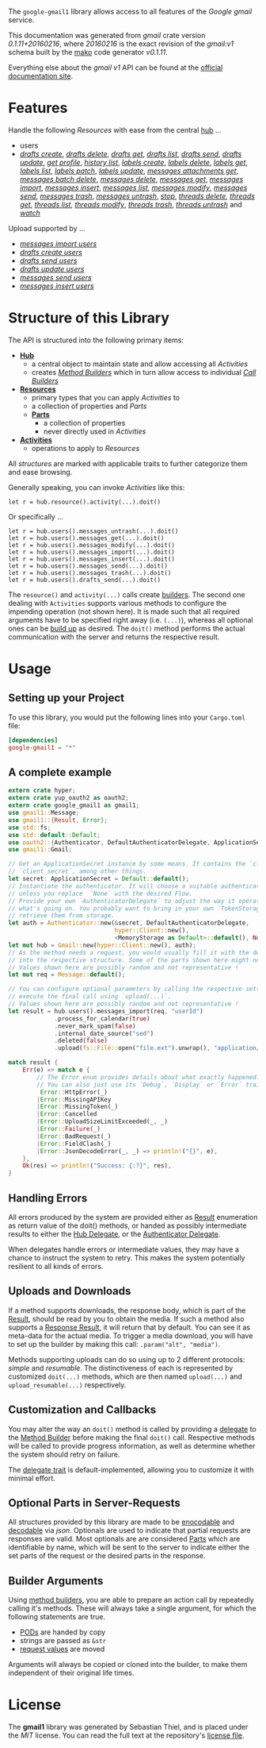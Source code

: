 <!---
DO NOT EDIT !
This file was generated automatically from 'src/mako/api/README.md.mako'
DO NOT EDIT !
-->
The `google-gmail1` library allows access to all features of the *Google gmail* service.

This documentation was generated from *gmail* crate version *0.1.11+20160216*, where *20160216* is the exact revision of the *gmail:v1* schema built by the [mako](http://www.makotemplates.org/) code generator *v0.1.11*.

Everything else about the *gmail* *v1* API can be found at the
[official documentation site](https://developers.google.com/gmail/api/).
# Features

Handle the following *Resources* with ease from the central [hub](http://byron.github.io/google-apis-rs/google_gmail1/struct.Gmail.html) ... 

* users
 * [*drafts create*](http://byron.github.io/google-apis-rs/google_gmail1/struct.UserDraftCreateCall.html), [*drafts delete*](http://byron.github.io/google-apis-rs/google_gmail1/struct.UserDraftDeleteCall.html), [*drafts get*](http://byron.github.io/google-apis-rs/google_gmail1/struct.UserDraftGetCall.html), [*drafts list*](http://byron.github.io/google-apis-rs/google_gmail1/struct.UserDraftListCall.html), [*drafts send*](http://byron.github.io/google-apis-rs/google_gmail1/struct.UserDraftSendCall.html), [*drafts update*](http://byron.github.io/google-apis-rs/google_gmail1/struct.UserDraftUpdateCall.html), [*get profile*](http://byron.github.io/google-apis-rs/google_gmail1/struct.UserGetProfileCall.html), [*history list*](http://byron.github.io/google-apis-rs/google_gmail1/struct.UserHistoryListCall.html), [*labels create*](http://byron.github.io/google-apis-rs/google_gmail1/struct.UserLabelCreateCall.html), [*labels delete*](http://byron.github.io/google-apis-rs/google_gmail1/struct.UserLabelDeleteCall.html), [*labels get*](http://byron.github.io/google-apis-rs/google_gmail1/struct.UserLabelGetCall.html), [*labels list*](http://byron.github.io/google-apis-rs/google_gmail1/struct.UserLabelListCall.html), [*labels patch*](http://byron.github.io/google-apis-rs/google_gmail1/struct.UserLabelPatchCall.html), [*labels update*](http://byron.github.io/google-apis-rs/google_gmail1/struct.UserLabelUpdateCall.html), [*messages attachments get*](http://byron.github.io/google-apis-rs/google_gmail1/struct.UserMessageAttachmentGetCall.html), [*messages batch delete*](http://byron.github.io/google-apis-rs/google_gmail1/struct.UserMessageBatchDeleteCall.html), [*messages delete*](http://byron.github.io/google-apis-rs/google_gmail1/struct.UserMessageDeleteCall.html), [*messages get*](http://byron.github.io/google-apis-rs/google_gmail1/struct.UserMessageGetCall.html), [*messages import*](http://byron.github.io/google-apis-rs/google_gmail1/struct.UserMessageImportCall.html), [*messages insert*](http://byron.github.io/google-apis-rs/google_gmail1/struct.UserMessageInsertCall.html), [*messages list*](http://byron.github.io/google-apis-rs/google_gmail1/struct.UserMessageListCall.html), [*messages modify*](http://byron.github.io/google-apis-rs/google_gmail1/struct.UserMessageModifyCall.html), [*messages send*](http://byron.github.io/google-apis-rs/google_gmail1/struct.UserMessageSendCall.html), [*messages trash*](http://byron.github.io/google-apis-rs/google_gmail1/struct.UserMessageTrashCall.html), [*messages untrash*](http://byron.github.io/google-apis-rs/google_gmail1/struct.UserMessageUntrashCall.html), [*stop*](http://byron.github.io/google-apis-rs/google_gmail1/struct.UserStopCall.html), [*threads delete*](http://byron.github.io/google-apis-rs/google_gmail1/struct.UserThreadDeleteCall.html), [*threads get*](http://byron.github.io/google-apis-rs/google_gmail1/struct.UserThreadGetCall.html), [*threads list*](http://byron.github.io/google-apis-rs/google_gmail1/struct.UserThreadListCall.html), [*threads modify*](http://byron.github.io/google-apis-rs/google_gmail1/struct.UserThreadModifyCall.html), [*threads trash*](http://byron.github.io/google-apis-rs/google_gmail1/struct.UserThreadTrashCall.html), [*threads untrash*](http://byron.github.io/google-apis-rs/google_gmail1/struct.UserThreadUntrashCall.html) and [*watch*](http://byron.github.io/google-apis-rs/google_gmail1/struct.UserWatchCall.html)


Upload supported by ...

* [*messages import users*](http://byron.github.io/google-apis-rs/google_gmail1/struct.UserMessageImportCall.html)
* [*drafts create users*](http://byron.github.io/google-apis-rs/google_gmail1/struct.UserDraftCreateCall.html)
* [*drafts send users*](http://byron.github.io/google-apis-rs/google_gmail1/struct.UserDraftSendCall.html)
* [*drafts update users*](http://byron.github.io/google-apis-rs/google_gmail1/struct.UserDraftUpdateCall.html)
* [*messages send users*](http://byron.github.io/google-apis-rs/google_gmail1/struct.UserMessageSendCall.html)
* [*messages insert users*](http://byron.github.io/google-apis-rs/google_gmail1/struct.UserMessageInsertCall.html)



# Structure of this Library

The API is structured into the following primary items:

* **[Hub](http://byron.github.io/google-apis-rs/google_gmail1/struct.Gmail.html)**
    * a central object to maintain state and allow accessing all *Activities*
    * creates [*Method Builders*](http://byron.github.io/google-apis-rs/google_gmail1/trait.MethodsBuilder.html) which in turn
      allow access to individual [*Call Builders*](http://byron.github.io/google-apis-rs/google_gmail1/trait.CallBuilder.html)
* **[Resources](http://byron.github.io/google-apis-rs/google_gmail1/trait.Resource.html)**
    * primary types that you can apply *Activities* to
    * a collection of properties and *Parts*
    * **[Parts](http://byron.github.io/google-apis-rs/google_gmail1/trait.Part.html)**
        * a collection of properties
        * never directly used in *Activities*
* **[Activities](http://byron.github.io/google-apis-rs/google_gmail1/trait.CallBuilder.html)**
    * operations to apply to *Resources*

All *structures* are marked with applicable traits to further categorize them and ease browsing.

Generally speaking, you can invoke *Activities* like this:

```Rust,ignore
let r = hub.resource().activity(...).doit()
```

Or specifically ...

```ignore
let r = hub.users().messages_untrash(...).doit()
let r = hub.users().messages_get(...).doit()
let r = hub.users().messages_modify(...).doit()
let r = hub.users().messages_import(...).doit()
let r = hub.users().messages_insert(...).doit()
let r = hub.users().messages_send(...).doit()
let r = hub.users().messages_trash(...).doit()
let r = hub.users().drafts_send(...).doit()
```

The `resource()` and `activity(...)` calls create [builders][builder-pattern]. The second one dealing with `Activities` 
supports various methods to configure the impending operation (not shown here). It is made such that all required arguments have to be 
specified right away (i.e. `(...)`), whereas all optional ones can be [build up][builder-pattern] as desired.
The `doit()` method performs the actual communication with the server and returns the respective result.

# Usage

## Setting up your Project

To use this library, you would put the following lines into your `Cargo.toml` file:

```toml
[dependencies]
google-gmail1 = "*"
```

## A complete example

```Rust
extern crate hyper;
extern crate yup_oauth2 as oauth2;
extern crate google_gmail1 as gmail1;
use gmail1::Message;
use gmail1::{Result, Error};
use std::fs;
use std::default::Default;
use oauth2::{Authenticator, DefaultAuthenticatorDelegate, ApplicationSecret, MemoryStorage};
use gmail1::Gmail;

// Get an ApplicationSecret instance by some means. It contains the `client_id` and 
// `client_secret`, among other things.
let secret: ApplicationSecret = Default::default();
// Instantiate the authenticator. It will choose a suitable authentication flow for you, 
// unless you replace  `None` with the desired Flow.
// Provide your own `AuthenticatorDelegate` to adjust the way it operates and get feedback about 
// what's going on. You probably want to bring in your own `TokenStorage` to persist tokens and
// retrieve them from storage.
let auth = Authenticator::new(&secret, DefaultAuthenticatorDelegate,
                              hyper::Client::new(),
                              <MemoryStorage as Default>::default(), None);
let mut hub = Gmail::new(hyper::Client::new(), auth);
// As the method needs a request, you would usually fill it with the desired information
// into the respective structure. Some of the parts shown here might not be applicable !
// Values shown here are possibly random and not representative !
let mut req = Message::default();

// You can configure optional parameters by calling the respective setters at will, and
// execute the final call using `upload(...)`.
// Values shown here are possibly random and not representative !
let result = hub.users().messages_import(req, "userId")
             .process_for_calendar(true)
             .never_mark_spam(false)
             .internal_date_source("sed")
             .deleted(false)
             .upload(fs::File::open("file.ext").unwrap(), "application/octet-stream".parse().unwrap());

match result {
    Err(e) => match e {
        // The Error enum provides details about what exactly happened.
        // You can also just use its `Debug`, `Display` or `Error` traits
         Error::HttpError(_)
        |Error::MissingAPIKey
        |Error::MissingToken(_)
        |Error::Cancelled
        |Error::UploadSizeLimitExceeded(_, _)
        |Error::Failure(_)
        |Error::BadRequest(_)
        |Error::FieldClash(_)
        |Error::JsonDecodeError(_, _) => println!("{}", e),
    },
    Ok(res) => println!("Success: {:?}", res),
}

```
## Handling Errors

All errors produced by the system are provided either as [Result](http://byron.github.io/google-apis-rs/google_gmail1/enum.Result.html) enumeration as return value of 
the doit() methods, or handed as possibly intermediate results to either the 
[Hub Delegate](http://byron.github.io/google-apis-rs/google_gmail1/trait.Delegate.html), or the [Authenticator Delegate](http://byron.github.io/google-apis-rs/google_gmail1/../yup-oauth2/trait.AuthenticatorDelegate.html).

When delegates handle errors or intermediate values, they may have a chance to instruct the system to retry. This 
makes the system potentially resilient to all kinds of errors.

## Uploads and Downloads
If a method supports downloads, the response body, which is part of the [Result](http://byron.github.io/google-apis-rs/google_gmail1/enum.Result.html), should be
read by you to obtain the media.
If such a method also supports a [Response Result](http://byron.github.io/google-apis-rs/google_gmail1/trait.ResponseResult.html), it will return that by default.
You can see it as meta-data for the actual media. To trigger a media download, you will have to set up the builder by making
this call: `.param("alt", "media")`.

Methods supporting uploads can do so using up to 2 different protocols: 
*simple* and *resumable*. The distinctiveness of each is represented by customized 
`doit(...)` methods, which are then named `upload(...)` and `upload_resumable(...)` respectively.

## Customization and Callbacks

You may alter the way an `doit()` method is called by providing a [delegate](http://byron.github.io/google-apis-rs/google_gmail1/trait.Delegate.html) to the 
[Method Builder](http://byron.github.io/google-apis-rs/google_gmail1/trait.CallBuilder.html) before making the final `doit()` call. 
Respective methods will be called to provide progress information, as well as determine whether the system should 
retry on failure.

The [delegate trait](http://byron.github.io/google-apis-rs/google_gmail1/trait.Delegate.html) is default-implemented, allowing you to customize it with minimal effort.

## Optional Parts in Server-Requests

All structures provided by this library are made to be [enocodable](http://byron.github.io/google-apis-rs/google_gmail1/trait.RequestValue.html) and 
[decodable](http://byron.github.io/google-apis-rs/google_gmail1/trait.ResponseResult.html) via *json*. Optionals are used to indicate that partial requests are responses 
are valid.
Most optionals are are considered [Parts](http://byron.github.io/google-apis-rs/google_gmail1/trait.Part.html) which are identifiable by name, which will be sent to 
the server to indicate either the set parts of the request or the desired parts in the response.

## Builder Arguments

Using [method builders](http://byron.github.io/google-apis-rs/google_gmail1/trait.CallBuilder.html), you are able to prepare an action call by repeatedly calling it's methods.
These will always take a single argument, for which the following statements are true.

* [PODs][wiki-pod] are handed by copy
* strings are passed as `&str`
* [request values](http://byron.github.io/google-apis-rs/google_gmail1/trait.RequestValue.html) are moved

Arguments will always be copied or cloned into the builder, to make them independent of their original life times.

[wiki-pod]: http://en.wikipedia.org/wiki/Plain_old_data_structure
[builder-pattern]: http://en.wikipedia.org/wiki/Builder_pattern
[google-go-api]: https://github.com/google/google-api-go-client

# License
The **gmail1** library was generated by Sebastian Thiel, and is placed 
under the *MIT* license.
You can read the full text at the repository's [license file][repo-license].

[repo-license]: https://github.com/Byron/google-apis-rs/LICENSE.md
